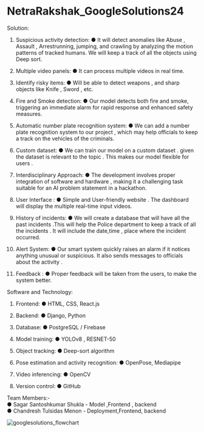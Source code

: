 # NetraRakshak_GoogleSolutions24

Solution:
1. Suspicious activity detection:
   ● It will detect anomalies like Abuse , Assault , Arrestrunning, jumping, and crawling by analyzing the motion
   patterns of tracked humans. We will keep a track of all the objects using Deep sort.

2. Multiple video panels:
   ● It can process multiple videos in real time.

3. Identify risky items:
   ● Will be able to detect weapons , and sharp objects like Knife , Sword , etc.

4. Fire and Smoke detection:
   ● Our model detects both fire and smoke, triggering an immediate alarm for rapid
   response and enhanced safety measures.

5. Automatic number plate recognition system:
   ● We can add a number plate recognition system to our project , which may help
   officials to keep a track on the vehicles of the criminals.
6. Custom dataset:
   ● We can train our model on a custom dataset . given the dataset is relevant to the
   topic . This makes our model flexible for users .

7. Interdisciplinary Approach:
   ● The development involves proper integration of software and hardware , making it
   a challenging task suitable for an AI problem statement in a hackathon.

8. User Interface :
   ● Simple and User-friendly website . The dashboard will display the multiple real-time
   input videos.
9. History of incidents:
   ● We will create a database that will have all the past incidents .This will help the
   Police department to keep a track of all the incidents . It will include the date,time ,
   place where the incident occurred.

10. Alert System:
   ● Our smart system quickly raises an alarm if it notices anything unusual or
   suspicious. It also sends messages to officials about the activity .

11. Feedback :
   ● Proper feedback will be taken from the users, to make the system better.

Software and Technology:
1. Frontend:
   ● HTML, CSS, React.js
2. Backend:
   ● Django, Python
3. Database:
   ● PostgreSQL / Firebase
4. Model training:
   ● YOLOv8 , RESNET-50
5. Object tracking:
   ● Deep-sort algorithm

5. Pose estimation and activity recognition:
   ● OpenPose, Mediapipe

6. Video inferencing:
   ● OpenCV
7. Version control:
   ● GitHub

Team Members:- \
● Sagar Santoshkumar Shukla - Model ,Frontend , backend\
● Chandresh Tulsidas Menon - Deployment,Frontend, backend

![googlesolutions_flowchart](https://github.com/Sagar201003/NetraRakshak_GoogleSolutions24/assets/111193758/98ab9ac1-b085-410e-bfcc-ecb8ac1bfe5a)

